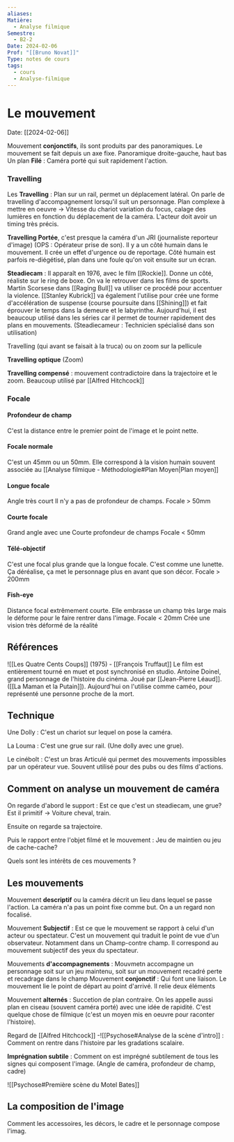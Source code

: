```yaml
---
aliases: 
Matière:
  - Analyse filmique
Semestre:
  - B2-2
Date: 2024-02-06
Prof: "[[Bruno Novat]]"
Type: notes de cours
tags:
  - cours
  - Analyse-filmique
---
```

# Le mouvement
Date: [[2024-02-06]] 

Mouvement **conjonctifs**, ils sont produits par des panoramiques. Le mouvement se fait depuis un axe fixe. Panoramique droite-gauche, haut bas
Un plan **Filé** : Caméra porté qui suit rapidement l'action. 

### Travelling 

Les **Travelling** : Plan sur un rail, permet un déplacement latéral. On parle de travelling d'accompagnement lorsqu'il suit un personnage. Plan complexe à mettre en oeuvre → Vitesse du chariot variation du focus, calage des lumières en fonction du déplacement de la caméra. L'acteur doit avoir un timing très précis. 

**Travelling Portée**, c'est presque la caméra d'un JRI (journaliste reporteur d'image) (OPS : Opérateur prise de son). Il y a un côté humain dans le mouvement. Il crée un effet d'urgence ou de reportage. Côté humain est parfois re-diégétisé, plan dans une foule qu'on voit ensuite sur un écran. 

**Steadiecam** : Il apparaît en 1976, avec le film [[Rockie]]. Donne un côté, réaliste sur le ring de boxe. On va le retrouver dans les films de sports. Martin Scorsese dans [[Raging Bull]] va utiliser ce procédé pour accentuer la violence. [[Stanley Kubrick]] va également l'utilise pour crée une forme d'accélération de suspense (course poursuite dans [[Shining]]) et fait éprouver le temps dans la demeure et le labyrinthe. 
Aujourd'hui, il est beaucoup utilisé dans les séries car il permet de tourner rapidement des plans en mouvements. (Steadiecameur : Technicien spécialisé dans son utilisation)

Travelling  (qui avant se faisait à la truca) ou on zoom sur la pellicule 

**Travelling optique** (Zoom)

**Travelling compensé** : mouvement contradictoire dans la trajectoire et le zoom. Beaucoup utilisé par [[Alfred Hitchcock]]

### Focale
#### Profondeur de champ
C'est la distance entre le premier point de l'image et le point nette. 
#### Focale normale 
C'est un 45mm ou un 50mm. Elle correspond à la vision humain souvent associée au [[Analyse filmique - Méthodologie#Plan Moyen|Plan moyen]]
#### Longue focale 
Angle très court Il n'y a pas de profondeur de champs. 
Focale > 50mm
#### Courte focale 
Grand angle avec une Courte profondeur de champs
Focale < 50mm
#### Télé-objectif 
C'est une focal plus grande que la longue focale. C'est comme une lunette. Ça déréalise, ça met le personnage plus en avant que son décor.
Focale > 200mm
#### Fish-eye
Distance focal extrêmement courte. Elle embrasse un champ très large mais le déforme pour le faire rentrer dans l'image. 
Focale < 20mm
Crée une vision très déformé de la réalité

## Références
![[Les Quatre Cents Coups]] (1975) - [[François Truffaut]] 
Le film est entièrement tourné en muet et post synchronisé en studio. 
Antoine Doinel, grand personnage de l'histoire du cinéma. Joué par [[Jean-Pierre Léaud]]. ([[La Maman et la Putain]]). Aujourd'hui on l'utilise comme caméo, pour représenté une personne proche de la mort. 

## Technique 
Une Dolly : C'est un chariot sur lequel on pose la caméra. 

La Louma : C'est une grue sur rail. (Une dolly avec une grue).

Le cinébolt : C'est un bras Articulé qui permet des mouvements impossibles par un opérateur vue. Souvent utilisé pour des pubs ou des films d'actions. 

## Comment on analyse un mouvement de caméra 

On regarde d'abord le support : Est ce que c'est un steadiecam, une grue? Est il primitif → Voiture cheval, train. 

Ensuite on regarde sa trajectoire. 

Puis le rapport entre l'objet filmé et le mouvement : Jeu de maintien ou jeu de cache-cache? 

Quels sont les intérêts de ces mouvements ? 

## Les mouvements 
Mouvement **descriptif** ou la caméra décrit un lieu dans lequel se passe l'action. La caméra n'a pas un point fixe comme but. On a un regard non focalisé.

Mouvement **Subjectif** : Est ce que le mouvement se rapport à celui d'un acteur ou spectateur. C'est un mouvement qui traduit le point de vue d'un observateur. Notamment dans un Champ-contre champ. Il correspond au mouvement subjectif des yeux du spectateur. 

Mouvements **d'accompagnements** : Mouvmetn accompagne un personnage soit sur un jeu maintenu, soit sur un mouvement recadré perte et recadrage dans le champ 
Mouvement **conjonctif** : Qui font une liaison. Le mouvement lie le point de départ au point d'arrivé. Il relie deux éléments

Mouvement **alternés** : Succetion de plan contraire. On les appelle aussi plan en ciseau (souvent caméra porté) avec une idée de rapidité. C'est quelque chose de filmique (c'est un moyen mis en oeuvre pour raconter l'histoire).

Regard de [[Alfred Hitchcock]] -![[Psychose#Analyse de la scène d'intro]] : Comment on rentre dans l'histoire par les gradations scalaire.  

**Imprégnation subtile** : Comment on est imprégné subtilement de tous les signes qui composent l'image. (Angle de caméra, profondeur de champ, cadre)

![[Psychose#Première scène du Motel Bates]] 
## La composition de l'image 
Comment les accessoires, les décors, le cadre et le personnage compose l'imag.